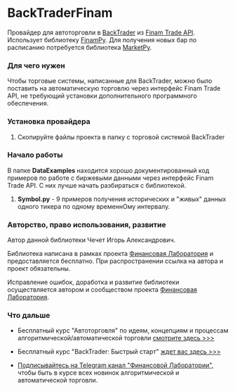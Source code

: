 # BackTraderFinam
Провайдер для автоторговли в [BackTrader](https://backtrader.com/) из [Finam Trade API](https://finamweb.github.io/trade-api-docs/). Использует библиотеку [FinamPy](https://github.com/cia76/FinamPy). Для получения новых бар по расписанию потребуется библиотека [MarketPy](https://github.com/cia76/MarketPy).

### Для чего нужен
Чтобы торговые системы, написанные для BackTrader, можно было поставить на автоматическую торговлю через интерфейс Finam Trade API, не требующий установки дополнительного программного обеспечения.

### Установка провайдера
1. Скопируйте файлы проекта в папку с торговой системой BackTrader

### Начало работы
В папке **DataExamples** находится хорошо документированный код примеров по работе с биржевыми данными через интерфейс Finam Trade API. С них лучше начать разбираться с библиотекой.

1. **Symbol.py** - 9 примеров получения исторических и "живых" данных одного тикера по одному временнОму интервалу.

### Авторство, право использования, развитие
Автор данной библиотеки Чечет Игорь Александрович.

Библиотека написана в рамках проекта [Финансовая Лаборатория](https://finlab.vip/) и предоставляется бесплатно. При распространении ссылка на автора и проект обязательны.

Исправление ошибок, доработка и развитие библиотеки осуществляется автором и сообществом проекта [Финансовая Лаборатория](https://finlab.vip/).
### Что дальше
- Бесплатный курс "Автоторговля" по идеям, концепциям и процессам алгоритмической/автоматической торговли [смотрите здесь >>>](https://finlab.vip/wpm-category/autotrading2021/)


- Бесплатный курс "BackTrader: Быстрый старт" [ждет вас здесь >>>](https://finlab.vip/wpm-category/btquikstart/)


- [Подписывайтесь на Telegram канал "Финансовой Лаборатории",](https://t.me/finlabvip) чтобы быть в курсе всех новинок алгоритмической и автоматической торговли.